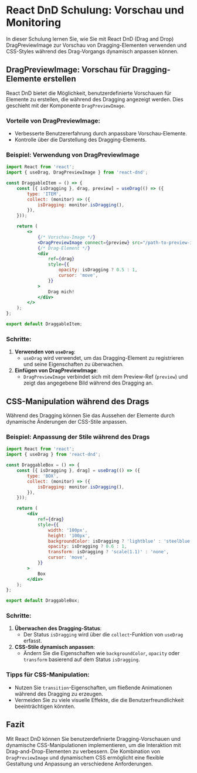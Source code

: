 
# React DnD Schulung: Vorschau und Monitoring

In dieser Schulung lernen Sie, wie Sie mit React DnD (Drag and Drop) DragPreviewImage zur Vorschau von Dragging-Elementen verwenden und CSS-Styles während des Drag-Vorgangs dynamisch anpassen können.

## DragPreviewImage: Vorschau für Dragging-Elemente erstellen

React DnD bietet die Möglichkeit, benutzerdefinierte Vorschauen für Elemente zu erstellen, die während des Dragging angezeigt werden. Dies geschieht mit der Komponente `DragPreviewImage`.

### Vorteile von DragPreviewImage:
- Verbesserte Benutzererfahrung durch anpassbare Vorschau-Elemente.
- Kontrolle über die Darstellung des Dragging-Elements.

### Beispiel: Verwendung von DragPreviewImage
```jsx
import React from 'react';
import { useDrag, DragPreviewImage } from 'react-dnd';

const DraggableItem = () => {
    const [{ isDragging }, drag, preview] = useDrag(() => ({
        type: 'ITEM',
        collect: (monitor) => ({
            isDragging: monitor.isDragging(),
        }),
    }));

    return (
        <>
            {/* Vorschau-Image */}
            <DragPreviewImage connect={preview} src="/path-to-preview-image.png" />
            {/* Drag-Element */}
            <div
                ref={drag}
                style={{
                    opacity: isDragging ? 0.5 : 1,
                    cursor: 'move',
                }}
            >
                Drag mich!
            </div>
        </>
    );
};

export default DraggableItem;
```

### Schritte:
1. **Verwenden von `useDrag`**:
   - `useDrag` wird verwendet, um das Dragging-Element zu registrieren und seine Eigenschaften zu überwachen.
2. **Einfügen von DragPreviewImage**:
   - `DragPreviewImage` verbindet sich mit dem Preview-Ref (`preview`) und zeigt das angegebene Bild während des Dragging an.

## CSS-Manipulation während des Drags

Während des Dragging können Sie das Aussehen der Elemente durch dynamische Änderungen der CSS-Stile anpassen.

### Beispiel: Anpassung der Stile während des Drags
```jsx
import React from 'react';
import { useDrag } from 'react-dnd';

const DraggableBox = () => {
    const [{ isDragging }, drag] = useDrag(() => ({
        type: 'BOX',
        collect: (monitor) => ({
            isDragging: monitor.isDragging(),
        }),
    }));

    return (
        <div
            ref={drag}
            style={{
                width: '100px',
                height: '100px',
                backgroundColor: isDragging ? 'lightblue' : 'steelblue',
                opacity: isDragging ? 0.6 : 1,
                transform: isDragging ? 'scale(1.1)' : 'none',
                cursor: 'move',
            }}
        >
            Box
        </div>
    );
};

export default DraggableBox;
```

### Schritte:
1. **Überwachen des Dragging-Status**:
   - Der Status `isDragging` wird über die `collect`-Funktion von `useDrag` erfasst.
2. **CSS-Stile dynamisch anpassen**:
   - Ändern Sie die Eigenschaften wie `backgroundColor`, `opacity` oder `transform` basierend auf dem Status `isDragging`.

### Tipps für CSS-Manipulation:
- Nutzen Sie `transition`-Eigenschaften, um fließende Animationen während des Dragging zu erzeugen.
- Vermeiden Sie zu viele visuelle Effekte, die die Benutzerfreundlichkeit beeinträchtigen könnten.

## Fazit

Mit React DnD können Sie benutzerdefinierte Dragging-Vorschauen und dynamische CSS-Manipulationen implementieren, um die Interaktion mit Drag-and-Drop-Elementen zu verbessern. Die Kombination von `DragPreviewImage` und dynamischem CSS ermöglicht eine flexible Gestaltung und Anpassung an verschiedene Anforderungen.

